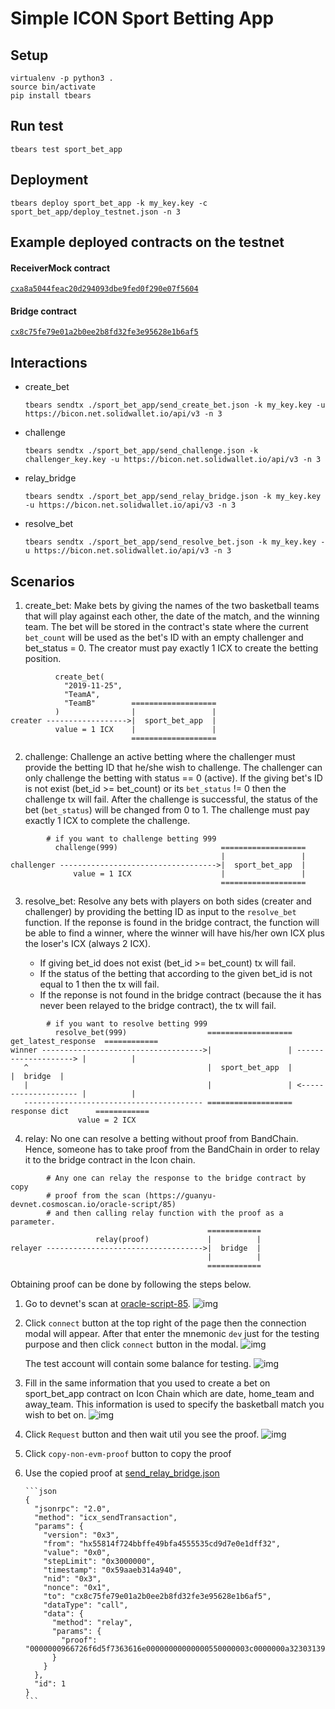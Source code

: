 # Simple ICON Sport Betting App

## Setup

```
virtualenv -p python3 .
source bin/activate
pip install tbears
```

## Run test

```
tbears test sport_bet_app
```

## Deployment

```
tbears deploy sport_bet_app -k my_key.key -c sport_bet_app/deploy_testnet.json -n 3
```

## Example deployed contracts on the testnet

#### ReceiverMock contract

[`cxa8a5044feac20d294093dbe9fed0f290e07f5604`](https://bicon.tracker.solidwallet.io/contract/cxa8a5044feac20d294093dbe9fed0f290e07f5604#readcontract)

#### Bridge contract

[`cx8c75fe79e01a2b0ee2b8fd32fe3e95628e1b6af5`](https://bicon.tracker.solidwallet.io/contract/cx8c75fe79e01a2b0ee2b8fd32fe3e95628e1b6af5#readcontract)

## Interactions

- create_bet

  ```
  tbears sendtx ./sport_bet_app/send_create_bet.json -k my_key.key -u https://bicon.net.solidwallet.io/api/v3 -n 3
  ```

- challenge

  ```
  tbears sendtx ./sport_bet_app/send_challenge.json -k challenger_key.key -u https://bicon.net.solidwallet.io/api/v3 -n 3
  ```

- relay_bridge

  ```
  tbears sendtx ./sport_bet_app/send_relay_bridge.json -k my_key.key -u https://bicon.net.solidwallet.io/api/v3 -n 3
  ```

- resolve_bet
  ```
  tbears sendtx ./sport_bet_app/send_resolve_bet.json -k my_key.key -u https://bicon.net.solidwallet.io/api/v3 -n 3
  ```

## Scenarios

1. create_bet: Make bets by giving the names of the two basketball teams that will play against each other, the date of the match, and the winning team. The bet will be stored in the contract's state where the current `bet_count` will be used as the bet's ID with an empty challenger and bet_status = 0. The creator must pay exactly 1 ICX to create the betting position.

```
          create_bet(
            "2019-11-25",
            "TeamA",
            "TeamB"        ===================
          )                |                 |
creater ------------------>|  sport_bet_app  |
          value = 1 ICX    |                 |
                           ===================
```

2. challenge: Challenge an active betting where the challenger must provide the betting ID that he/she wish to challenge. The challenger can only challenge the betting with status == 0 (active). If the giving bet's ID is not exist (bet_id >= bet_count) or its `bet_status` != 0 then the challenge tx will fail. After the challenge is successful, the status of the bet (`bet_status`) will be changed from 0 to 1. The challenge must pay exactly 1 ICX to complete the challenge.

```
        # if you want to challenge betting 999
          challenge(999)                       ===================
                                               |                 |
challenger ----------------------------------->|  sport_bet_app  |
              value = 1 ICX                    |                 |
                                               ===================
```

3. resolve_bet: Resolve any bets with players on both sides (creater and challenger) by providing the betting ID as input to the `resolve_bet` function. If the reponse is found in the bridge contract, the function will be able to find a winner, where the winner will have his/her own ICX plus the loser's ICX (always 2 ICX).

   - If giving bet_id does not exist (bet_id >= bet_count) tx will fail.
   - If the status of the betting that according to the given bet_id is not equal to 1 then the tx will fail.
   - If the reponse is not found in the bridge contract (because the it has never been relayed to the bridge contract), the tx will fail.

```
        # if you want to resolve betting 999
          resolve_bet(999)                  ===================  get_latest_response  ============
winner ------------------------------------>|                 | --------------------> |          |
   ^                                        |  sport_bet_app  |                       |  bridge  |
   |                                        |                 | <-------------------- |          |
   ---------------------------------------- ===================    response dict      ============
               value = 2 ICX
```

4. relay: No one can resolve a betting without proof from BandChain. Hence, someone has to take proof from the BandChain in order to relay it to the bridge contract in the Icon chain.

```
        # Any one can relay the response to the bridge contract by copy
        # proof from the scan (https://guanyu-devnet.cosmoscan.io/oracle-script/85)
        # and then calling relay function with the proof as a parameter.
                                            ============
                   relay(proof)             |          |
relayer ----------------------------------->|  bridge  |
                                            |          |
                                            ============

```

Obtaining proof can be done by following the steps below.

1.  Go to devnet's scan at [oracle-script-85](https://guanyu-devnet.cosmoscan.io/oracle-script/85).
    ![img](https://user-images.githubusercontent.com/12705423/93473449-3ca5f400-f920-11ea-94f9-99bb87c3efe1.png)

2.  Click `connect` button at the top right of the page then the connection modal will appear. After that enter the mnemonic `dev` just for the testing purpose and then click `connect` button in the modal.
    ![img](https://user-images.githubusercontent.com/12705423/93473852-bb9b2c80-f920-11ea-8a79-6ce712f2a8b0.png)

    The test account will contain some balance for testing.
    ![img](https://user-images.githubusercontent.com/12705423/93474236-467c2700-f921-11ea-8a67-3fe16b3e885a.png)

3.  Fill in the same information that you used to create a bet on sport_bet_app contract on Icon Chain which are date, home_team and away_team. This information is used to specify the basketball match you wish to bet on.
    ![img](https://user-images.githubusercontent.com/12705423/93474601-c3a79c00-f921-11ea-82dd-58421409f5b3.png)

4.  Click `Request` button and then wait util you see the proof.
    ![img](https://user-images.githubusercontent.com/12705423/93475975-74fb0180-f923-11ea-80e8-c75bf10e7d97.png)

5.  Click `copy-non-evm-proof` button to copy the proof

6.  Use the copied proof at [send_relay_bridge.json](./sport_bet_app/send_relay_bridge.json)

        ```json
        {
          "jsonrpc": "2.0",
          "method": "icx_sendTransaction",
          "params": {
            "version": "0x3",
            "from": "hx55814f724bbffe49bfa4555535cd9d7e0e1dff32",
            "value": "0x0",
            "stepLimit": "0x3000000",
            "timestamp": "0x59aaeb314a940",
            "nid": "0x3",
            "nonce": "0x1",
            "to": "cx8c75fe79e01a2b0ee2b8fd32fe3e95628e1b6af5",
            "dataType": "call",
            "data": {
              "method": "relay",
              "params": {
                "proof": "0000000966726f6d5f7363616e00000000000000550000003c0000000a323031392d31312d32350000001922436f6d756e69636163696f6e6573204d65726365646573220000000d2253616e204c6f72656e7a6f22000000000000000400000000000000040000000966726f6d5f7363616e000000000001c9b500000000000000040000000064d832e80000000064d8273001000000080000005700000063"
              }
            }
          },
          "id": 1
        }
        ```

